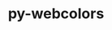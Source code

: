---
title: "py-webcolors"
layout: cache
categories: [package, develop-2024-06-16]
meta: {"versions": ["1.11.1"], "compilers": ["gcc@=11.1.0", "gcc@=11.4.0", "gcc@=9.4.0", "oneapi@=2024.0.0"], "oss": ["ubuntu20.04", "ubuntu22.04"], "platforms": ["linux"], "targets": ["neoverse_v1", "neoverse_v2", "ppc64le", "x86_64_v3"], "stacks": ["data-vis-sdk", "e4s", "e4s-neoverse-v2", "e4s-neoverse_v1", "e4s-oneapi", "e4s-power", "root"], "num_specs": 6, "num_specs_by_stack": {"e4s-neoverse-v2": 1, "root": 6, "e4s-neoverse_v1": 1, "e4s-power": 1, "e4s-oneapi": 1, "data-vis-sdk": 1, "e4s": 1}}
spec_details: [{"hash": "7sy6nrd5sqjc2r6g3d57ygzwb2bmkrqo", "compiler": "gcc@=11.4.0", "versions": ["1.11.1"], "os": "ubuntu22.04", "platform": "linux", "target": "neoverse_v2", "variants": ["build_system=python_pip"], "stacks": ["e4s-neoverse-v2", "root"], "size": "-", "tarball": "https://binaries.spack.io/develop-2024-06-16/build_cache/linux-ubuntu22.04-neoverse_v2/gcc-11.4.0/py-webcolors-1.11.1/linux-ubuntu22.04-neoverse_v2-gcc-11.4.0-py-webcolors-1.11.1-7sy6nrd5sqjc2r6g3d57ygzwb2bmkrqo.spack"}, {"hash": "wvig5czmonefisluwgqbsty4sbhkrqxy", "compiler": "gcc@=11.4.0", "versions": ["1.11.1"], "os": "ubuntu22.04", "platform": "linux", "target": "neoverse_v1", "variants": ["build_system=python_pip"], "stacks": ["root", "e4s-neoverse_v1"], "size": "-", "tarball": "https://binaries.spack.io/develop-2024-06-16/build_cache/linux-ubuntu22.04-neoverse_v1/gcc-11.4.0/py-webcolors-1.11.1/linux-ubuntu22.04-neoverse_v1-gcc-11.4.0-py-webcolors-1.11.1-wvig5czmonefisluwgqbsty4sbhkrqxy.spack"}, {"hash": "gll5b6vks6pr4t4ugwjx2byl74xxzvr6", "compiler": "gcc@=9.4.0", "versions": ["1.11.1"], "os": "ubuntu20.04", "platform": "linux", "target": "ppc64le", "variants": ["build_system=python_pip"], "stacks": ["root", "e4s-power"], "size": "-", "tarball": "https://binaries.spack.io/develop-2024-06-16/build_cache/linux-ubuntu20.04-ppc64le/gcc-9.4.0/py-webcolors-1.11.1/linux-ubuntu20.04-ppc64le-gcc-9.4.0-py-webcolors-1.11.1-gll5b6vks6pr4t4ugwjx2byl74xxzvr6.spack"}, {"hash": "whh2g443t2hukusuzttdgzgej35dbely", "compiler": "oneapi@=2024.0.0", "versions": ["1.11.1"], "os": "ubuntu22.04", "platform": "linux", "target": "x86_64_v3", "variants": ["build_system=python_pip"], "stacks": ["e4s-oneapi", "root"], "size": "-", "tarball": "https://binaries.spack.io/develop-2024-06-16/build_cache/linux-ubuntu22.04-x86_64_v3/oneapi-2024.0.0/py-webcolors-1.11.1/linux-ubuntu22.04-x86_64_v3-oneapi-2024.0.0-py-webcolors-1.11.1-whh2g443t2hukusuzttdgzgej35dbely.spack"}, {"hash": "mwcshftmu7lf7pnxunfcpggyjwrgjzz3", "compiler": "gcc@=11.1.0", "versions": ["1.11.1"], "os": "ubuntu20.04", "platform": "linux", "target": "x86_64_v3", "variants": ["build_system=python_pip"], "stacks": ["root", "data-vis-sdk"], "size": "-", "tarball": "https://binaries.spack.io/develop-2024-06-16/build_cache/linux-ubuntu20.04-x86_64_v3/gcc-11.1.0/py-webcolors-1.11.1/linux-ubuntu20.04-x86_64_v3-gcc-11.1.0-py-webcolors-1.11.1-mwcshftmu7lf7pnxunfcpggyjwrgjzz3.spack"}, {"hash": "di3n5ryyb5ezordh3uze6yqmaai3o3iy", "compiler": "gcc@=11.4.0", "versions": ["1.11.1"], "os": "ubuntu22.04", "platform": "linux", "target": "x86_64_v3", "variants": ["build_system=python_pip"], "stacks": ["root", "e4s"], "size": "-", "tarball": "https://binaries.spack.io/develop-2024-06-16/build_cache/linux-ubuntu22.04-x86_64_v3/gcc-11.4.0/py-webcolors-1.11.1/linux-ubuntu22.04-x86_64_v3-gcc-11.4.0-py-webcolors-1.11.1-di3n5ryyb5ezordh3uze6yqmaai3o3iy.spack"}]
---